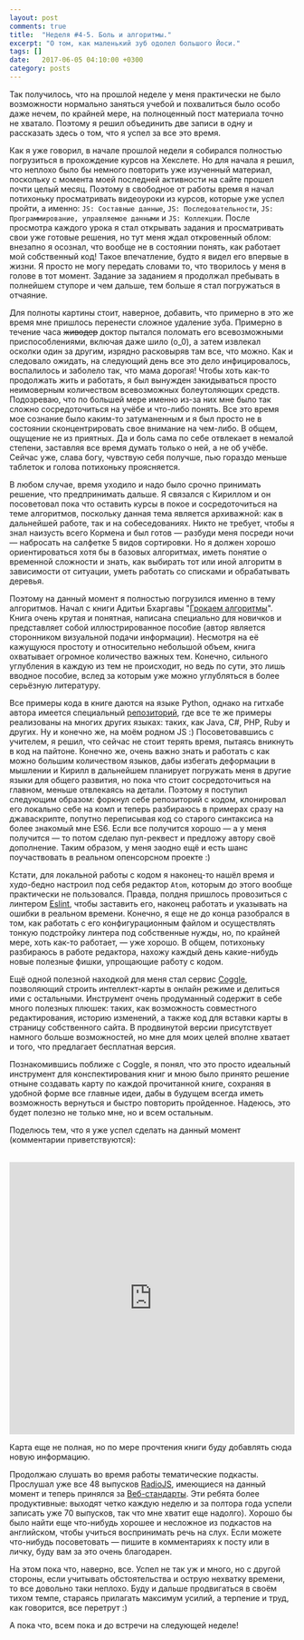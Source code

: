 ```yaml
---
layout: post
comments: true
title:  "Неделя #4-5. Боль и алгоритмы."
excerpt: "О том, как маленький зуб одолел большого Йоси."
tags: []
date:   2017-06-05 04:10:00 +0300
category: posts
---
```

Так получилось, что на прошлой неделе у меня практически не было возможности нормально заняться учебой и похвалиться было особо даже нечем, по крайней мере, на полноценный пост материала точно не хватало. Поэтому я решил объединить две записи в одну и рассказать здесь о том, что я успел за все это время.

Как я уже говорил, в начале прошлой недели я собирался полностью погрузиться в прохождение курсов на Хекслете. Но для начала я решил, что неплохо было бы немного повторить уже изученный материал, поскольку с момента моей последней активности на сайте прошел почти целый месяц. Поэтому в свободное от работы время я начал потихоньку просматривать видеоуроки из курсов, которые уже успел пройти, а именно: `JS: Составные данные`, `JS: Последовательности`, `JS: Программирование, управляемое данными` и `JS: Коллекции`. После просмотра каждого урока я стал открывать задания и просматривать свои уже готовые решения, но тут меня ждал откровенный облом: внезапно я осознал, что вообще не в состоянии понять, как работает мой собственный код! Такое впечатление, будто я видел его впервые в жизни. Я просто не могу передать словами то, что творилось у меня в голове в тот момент. Задание за заданием я продолжал пребывать в полнейшем ступоре и чем дальше, тем больше я стал погружаться в отчаяние.

Для полноты картины стоит, наверное, добавить, что примерно в это же время мне пришлось перенести сложное удаление зуба. Примерно в течение часа ~~живодер~~ доктор пытался поломать его всевозможными приспособлениями, включая даже шило (о_0), а затем извлекал осколки один за другим, изрядно расковыряв там все, что можно. Как и следовало ожидать, на следующий день все это дело инфицировалось, воспалилось и заболело так, что мама дорогая! Чтобы хоть как-то продолжать жить и работать, я был вынужден закидываться просто неимоверным количеством всевозможных болеутоляющих средств. Подозреваю, что по большей мере именно из-за них мне было так сложно сосредоточиться на учёбе и что-либо понять. Все это время мое сознание было каким-то затуманенным и я был просто не в состоянии сконцентрировать свое внимание на чем-либо. В общем, ощущение не из приятных. Да и боль сама по себе отвлекает в немалой степени, заставляя все время думать только о ней, а не об учёбе. Сейчас уже, слава богу, чувствую себя получше, пью гораздо меньше таблеток и голова потихоньку проясняется.

В любом случае, время уходило и надо было срочно принимать решение, что предпринимать дальше. Я связался с Кириллом и он посоветовал пока что оставить курсы в покое и сосредоточиться на теме алгоритмов, поскольку данная тема является архиважной: как в дальнейшей работе, так и на собеседованиях. Никто не требует, чтобы я знал наизусть всего Кормена и был готов — разбуди меня посреди ночи — набросать на салфетке 5 видов сортировки. Но я должен хорошо ориентироваться хотя бы в базовых алгоритмах, иметь понятие о временной сложности и знать, как выбирать тот или иной алгоритм в зависимости от ситуации, уметь работать со списками и обрабатывать деревья.

Поэтому на данный момент я полностью погрузился именно в тему алгоритмов. Начал с книги Адитьи Бхаргавы "[Грокаем алгоритмы](http://www.ozon.ru/context/detail/id/139296295/)". Книга очень крутая и понятная, написана специально для новичков и представляет собой иллюстрированное пособие (автор является сторонником визуальной подачи информации). Несмотря на её кажущуюся простоту и относительно небольшой объем, книга охватывает огромное количество важных тем. Конечно, сильного углубления в каждую из тем не происходит, но ведь по сути, это лишь вводное пособие, вслед за которым уже можно углубляться в более серьёзную литературу.

Все примеры кода в книге даются на языке Python, однако на гитхабе автора имеется специальный [репозиторий](https://github.com/egonSchiele/grokking_algorithms), где все те же примеры реализованы на многих других языках: таких, как Java, C#, PHP, Ruby и других. Ну и конечно же, на моём родном JS :) Посоветовавшись с учителем, я решил, что сейчас не стоит терять время, пытаясь вникнуть в код на пайтоне. Конечно же, очень важно знать и работать с как можно большим количеством языков, дабы избегать деформации в мышлении и Кирилл в дальнейшем планирует погружать меня в другие языки для общего развития, но пока что стоит сосредоточиться на главном, меньше отвлекаясь на детали. Поэтому я поступил следующим образом: форкнул себе репозиторий с кодом, клонировал его локально себе на комп и теперь разбираюсь в примерах сразу на джаваскрипте, попутно переписывая код со старого синтаксиса на более знакомый мне ES6. Если все получится хорошо — а у меня получится — то потом сделаю пул-реквест и предложу автору своё дополнение. Таким образом, у меня заодно ещё и есть шанс поучаствовать в реальном опенсорсном проекте :)

Кстати, для локальной работы с кодом я наконец-то нашёл время и худо-бедно настроил под себя редактор `Atom`, которым до этого вообще практически не пользовался. Правда, полдня пришлось провозиться с линтером [Eslint](http://eslint.org/), чтобы заставить его, наконец работать и указывать на ошибки в реальном времени. Конечно, я еще не до конца разобрался в том, как работать с его конфигурационным файлом и осуществлять тонкую подстройку линтера под собственные нужды, но, по крайней мере, хоть как-то работает,  — уже хорошо. В общем, потихоньку разбираюсь в работе редактора, нахожу каждый день какие-нибудь новые полезные фишки, упрощающие работу с кодом.

Ещё одной полезной находкой для меня стал сервис [Coggle](https://coggle.it/),  позволяющий строить интеллект-карты в онлайн режиме и делиться ими с остальными. Инструмент очень продуманный содержит в себе много полезных плюшек: таких, как возможность совместного редактирования, историю изменений, а также код для вставки карты в страницу собственного сайта. В продвинутой версии присутствует намного больше возможностей, но мне для моих целей вполне хватает и того, что предлагает бесплатная версия.

Познакомившись поближе с Coggle, я понял, что это просто идеальный инструмент для конспектирования книг и мною было принято решение отныне создавать карту по каждой прочитанной книге, сохраняя в удобной форме все главные идеи, дабы в будущем всегда иметь возможность вернуться и быстро повторить пройденное. Надеюсь, это будет полезно не только мне, но и всем остальным.

Поделюсь тем, что я уже успел сделать на данный момент (комментарии приветствуются):

<br>
<iframe width='100%' height='480' src='https://embed.coggle.it/diagram/WSxZx6kbTwAB6E3V/6af82ac3efb6fffb6b65ae261df24a29a40b37ed4720661120026493b8286372' frameborder='0' allowfullscreen></iframe>
<br>

Карта еще не полная, но по мере прочтения книги буду добавлять сюда новую информацию.

Продолжаю слушать во время работы тематические подкасты. Прослушал уже все 48 выпусков [RadioJS](https://radiojs.ru/), имеющиеся на данный момент и теперь принялся за [Веб-стандарты](https://soundcloud.com/web-standards). Эти ребята более продуктивные: выходят четко каждую неделю и за полтора года успели записать уже 70 выпусков, так что мне хватит еще надолго). Хорошо бы было найти еще что-нибудь хорошее и несложное из подкастов на английском, чтобы учиться воспринимать речь на слух. Если можете что-нибудь посоветовать — пишите в комментариях к посту или в личку, буду вам за это очень благодарен.

На этом пока что, наверно, все. Успел не так уж и много, но с другой стороны, если учитывать обстоятельства и острую нехватку времени, то все довольно таки неплохо. Буду и дальше продвигаться в своём тихом темпе, стараясь прилагать максимум усилий, а терпение и труд, как говорится, все перетрут :)

А пока что, всем пока и до встречи на следующей неделе!
